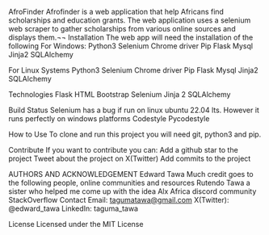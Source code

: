 AfroFinder
Afrofinder is a web application that help Africans find scholarships and education grants. The web application uses a selenium web scraper to gather scholarships from various online sources and displays them.¬¬
Installation
The web app will need the installation of the following
For Windows: 
Python3
Selenium
Chrome driver
Pip
Flask
Mysql
Jinja2
SQLAlchemy

For Linux Systems
Python3
Selenium
Chrome driver
Pip
Flask
Mysql
Jinja2
SQLAlchemy

Technologies
Flask
HTML
Bootstrap
Selenium
Jinja 2
SQLAlchemy

Build Status
Selenium has a bug if run on linux ubuntu 22.04 lts. However it runs perfectly on windows platforms
Codestyle
Pycodestyle

How to Use
To clone and run this project you will need git, python3 and pip.

Contribute
If you want to contribute you can:
Add a github star to the project
Tweet about the project on X(Twitter)
Add commits to the project

AUTHORS AND ACKNOWLEDGEMENT
Edward Tawa 
Much credit goes to the following people, online communities and resources
Rutendo Tawa a sister who helped me come up with the idea
Alx Africa discord community
StackOverflow
Contact
Email: tagumatawa@gmail.com
X(Twitter): @edward_tawa
LinkedIn: taguma_tawa

License
Licensed under the MIT License
